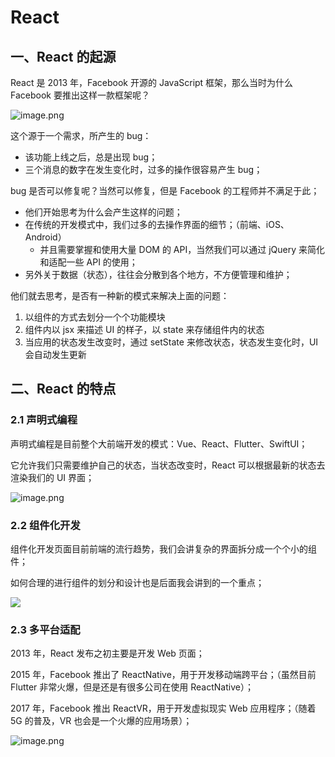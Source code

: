 # React
## 一、React 的起源

React 是 2013 年，Facebook 开源的 JavaScript 框架，那么当时为什么 Facebook 要推出这样一款框架呢？

![image.png](https://img10.360buyimg.com/ddimg/jfs/t1/210045/38/721/115327/6142b19dE183cba0e/d857b604a2fab718.png)

这个源于一个需求，所产生的 bug：

- 该功能上线之后，总是出现 bug；
- 三个消息的数字在发生变化时，过多的操作很容易产生 bug；

bug 是否可以修复呢？当然可以修复，但是 Facebook 的工程师并不满足于此；

- 他们开始思考为什么会产生这样的问题；
- 在传统的开发模式中，我们过多的去操作界面的细节；（前端、iOS、Android）
  - 并且需要掌握和使用大量 DOM 的 API，当然我们可以通过 jQuery 来简化和适配一些 API 的使用；
- 另外关于数据（状态），往往会分散到各个地方，不方便管理和维护；

他们就去思考，是否有一种新的模式来解决上面的问题：

1.  以组件的方式去划分一个个功能模块
2.  组件内以 jsx 来描述 UI 的样子，以 state 来存储组件内的状态
3.  当应用的状态发生改变时，通过 setState 来修改状态，状态发生变化时，UI 会自动发生更新

## 二、React 的特点

### 2.1 声明式编程

声明式编程是目前整个大前端开发的模式：Vue、React、Flutter、SwiftUI；

它允许我们只需要维护自己的状态，当状态改变时，React 可以根据最新的状态去渲染我们的 UI 界面；

![image.png](https://img11.360buyimg.com/ddimg/jfs/t1/78488/2/17033/218092/6142b204E568116f5/690af293487b7b88.png)

### 2.2 组件化开发

组件化开发页面目前前端的流行趋势，我们会讲复杂的界面拆分成一个个小的组件；

如何合理的进行组件的划分和设计也是后面我会讲到的一个重点；

![](https://cn.vuejs.org/images/components.png)

### 2.3 多平台适配

2013 年，React 发布之初主要是开发 Web 页面；

2015 年，Facebook 推出了 ReactNative，用于开发移动端跨平台；（虽然目前 Flutter 非常火爆，但是还是有很多公司在使用
ReactNative）；

2017 年，Facebook 推出 ReactVR，用于开发虚拟现实 Web 应用程序；（随着 5G 的普及，VR 也会是一个火爆的应用场景）；

![image.png](https://img12.360buyimg.com/ddimg/jfs/t1/98968/5/19547/450612/6142b266Ea12e44b4/ce18b7e90d05e253.png)
